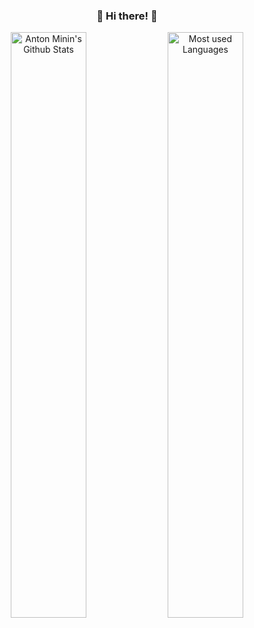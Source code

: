 <h3 align="center"> 👋 Hi there! 👋</h3>

<!--
**aminin/aminin** is a ✨ _special_ ✨ repository because its `README.md` (this file) appears on your GitHub profile.

Here are some ideas to get you started:

- 🔭 I’m currently working on ...
- 🌱 I’m currently learning ...
- 👯 I’m looking to collaborate on ...
- 🤔 I’m looking for help with ...
- 💬 Ask me about ...
- 📫 How to reach me: ...
- 😄 Pronouns: ...
- ⚡ Fun fact: ...
-->

<p align="center">
  <img align="center" width="400" style="width: 49%" alt="Anton Minin's Github Stats" src="https://github-readme-stats.vercel.app/api?username=aminin&show_icons=true&hide_border=false&hide=issues,contribs&count_private=true&theme=merko&include_all_commits=true&line_height=28" />
  <img align="center" width="400" style="width: 49%" alt="Most used Languages" src="https://github-readme-stats.vercel.app/api/top-langs/?username=aminin&hide_border=true&layout=compact&theme=merko&card_width=486" />
</p>

